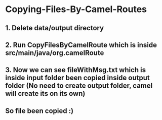 # Copying-Files-By-Camel-Routes

## 1. Delete data/output directory
## 2. Run CopyFilesByCamelRoute which is inside src/main/java/org.camelRoute
## 3. Now we can see fileWithMsg.txt which is inside input folder been copied inside output folder (No need to create output folder, camel will create its on its own)

## So file been copied :)
